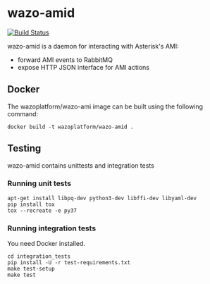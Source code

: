 # wazo-amid
[![Build Status](https://jenkins.wazo.community/buildStatus/icon?job=wazo-amid)](https://jenkins.wazo.community/job/wazo-amid)

wazo-amid is a daemon for interacting with Asterisk's AMI:

* forward AMI events to RabbitMQ
* expose HTTP JSON interface for AMI actions


## Docker

The wazoplatform/wazo-ami image can be built using the following command:

    docker build -t wazoplatform/wazo-amid .


## Testing

wazo-amid contains unittests and integration tests


### Running unit tests

```
apt-get install libpq-dev python3-dev libffi-dev libyaml-dev
pip install tox
tox --recreate -e py37
```


### Running integration tests

You need Docker installed.

```
cd integration_tests
pip install -U -r test-requirements.txt
make test-setup
make test
```
